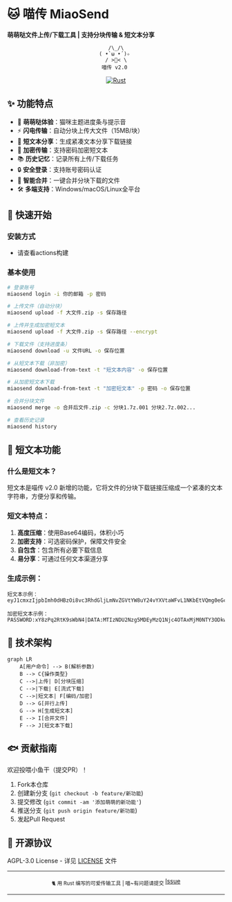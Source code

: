 # 🐱 **喵传 MiaoSend**  

**萌萌哒文件上传/下载工具 | 支持分块传输 & 短文本分享**  

<div align="center">

```
  /\_/\  
 ( •̀ ω •́ )✧  
  / >📁< \  
 喵传 v2.0  
```
[![Rust](https://img.shields.io/badge/Made%20with-Rust-orange.svg)](https://www.rust-lang.org/)

</div>

## ✨ 功能特点  

- 🐾 **萌萌哒体验**：猫咪主题进度条与提示音  
- ⚡ **闪电传输**：自动分块上传大文件（15MB/块）  
- 🔗 **短文本分享**：生成紧凑文本分享下载链接  
- 🔐 **加密传输**：支持密码加密短文本  
- 📚 **历史记忆**：记录所有上传/下载任务  
- 🔒 **安全登录**：支持账号密码认证  
- 🧩 **智能合并**：一键合并分块下载的文件  
- 🛠 **多端支持**：Windows/macOS/Linux全平台  

## 🚀 快速开始  

### 安装方式  

- 请查看actions构建

### 基本使用  

```bash
# 登录账号
miaosend login -i 你的邮箱 -p 密码

# 上传文件（自动分块）
miaosend upload -f 大文件.zip -s 保存路径

# 上传并生成加密短文本
miaosend upload -f 大文件.zip -s 保存路径 --encrypt

# 下载文件（支持进度条）
miaosend download -u 文件URL -o 保存位置

# 从短文本下载（非加密）
miaosend download-from-text -t "短文本内容" -o 保存位置

# 从加密短文本下载
miaosend download-from-text -t "加密短文本" -p 密码 -o 保存位置

# 合并分块文件
miaosend merge -o 合并后文件.zip -c 分块1.7z.001 分块2.7z.002...

# 查看历史记录
miaosend history
```

## 🧶 短文本功能  

### 什么是短文本？
短文本是喵传 v2.0 新增的功能，它将文件的分块下载链接压缩成一个紧凑的文本字符串，方便分享和传输。

### 短文本特点：
1. **高度压缩**：使用Base64编码，体积小巧
2. **加密支持**：可选密码保护，保障文件安全
3. **自包含**：包含所有必要下载信息
4. **易分享**：可通过任何文本渠道分享

### 生成示例：
```
短文本示例：
eyJ1cmxzIjpbImh0dHBzOi8vc3RhdGljLmNvZGVtYW8uY24vYXVtaWFvL1NKbEtVQmg0eGcuMDAxP2hhc2g9bHR4alZSN3p2ZUVHdnRydkNmbHdOVkFIbGJheiJdLCJvcmlnaW5hbF9maWxlX25hbWUiOiJteWZpbGUuemlwIiwiY2h1bmtfY291bnQiOjEsImVuY3J5cHRlZCI6ZmFsc2V9

加密短文本示例：
PASSWORD:xY8zPq2RtK9sWbN4|DATA:MTIzNDU2Nzg5MDEyMzQ1Njc4OTAxMjM0NTY3ODkwMTIzNDU2Nzg5MDEyMzQ1Njc4OTAxMjM0NTY3ODkwMTIzNDU2Nzg5
```

## 🧩 技术架构  

```mermaid
graph LR
    A[用户命令] --> B(解析参数)
    B --> C{操作类型}
    C -->|上传| D[分块压缩]
    C -->|下载| E[流式下载]
    C -->|短文本| F[编码/加密]
    D --> G[并行上传]
    G --> H[生成短文本]
    E --> I[合并文件]
    F --> J[短文本下载]
```

## 🐟 贡献指南  

欢迎投喂小鱼干（提交PR）！  
1. Fork本仓库  
2. 创建新分支 (`git checkout -b feature/新功能`)  
3. 提交修改 (`git commit -am '添加萌萌的新功能'`)  
4. 推送分支 (`git push origin feature/新功能`)  
5. 发起Pull Request  

## 📜 开源协议  

AGPL-3.0 License - 详见 [LICENSE](LICENSE) 文件  

---

<div align="center">
<sub>🐈 用 Rust 编写的可爱传输工具 | 喵~有问题请提交 </sub>
<a href="https://github.com/yourname/miaosend/issues">Issue</a>
</div>

---
